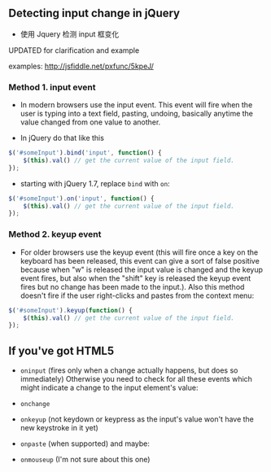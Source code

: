 ## Detecting input change in jQuery
* 使用 Jquery 检测 input 框变化

UPDATED for clarification and example

examples: http://jsfiddle.net/pxfunc/5kpeJ/

### Method 1. input event
* In modern browsers use the input event. This event will fire when the user is typing into a text field, pasting, undoing, basically anytime the value changed from one value to another.

* In jQuery do that like this
```js
$('#someInput').bind('input', function() { 
    $(this).val() // get the current value of the input field.
});
``` 

* starting with jQuery 1.7, replace `bind` with `on`:
```js
$('#someInput').on('input', function() { 
    $(this).val() // get the current value of the input field.
});
```

### Method 2. keyup event
* For older browsers use the keyup event (this will fire once a key on the keyboard has been released, this event can give a sort of false positive because when "w" is released the input value is changed and the keyup event fires, but also when the "shift" key is released the keyup event fires but no change has been made to the input.). Also this method doesn't fire if the user right-clicks and pastes from the context menu:

```js
$('#someInput').keyup(function() {
    $(this).val() // get the current value of the input field.
});
```


## If you've got HTML5
* `oninput` (fires only when a change actually happens, but does so immediately)
Otherwise you need to check for all these events which might indicate a change to the input element's value:

* `onchange`
* `onkeyup` (not keydown or keypress as the input's value won't have the new keystroke in it yet)
* `onpaste` (when supported)
and maybe:

* `onmouseup` (I'm not sure about this one)
